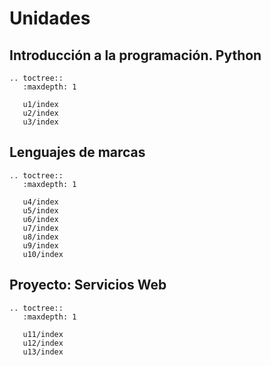 # Unidades

## Introducción a la programación. Python

```eval_rst
.. toctree::
   :maxdepth: 1

   u1/index
   u2/index
   u3/index
```

## Lenguajes de marcas

```eval_rst
.. toctree::
   :maxdepth: 1

   u4/index
   u5/index
   u6/index
   u7/index
   u8/index
   u9/index
   u10/index
```

## Proyecto: Servicios Web

```eval_rst
.. toctree::
   :maxdepth: 1

   u11/index
   u12/index
   u13/index
```

